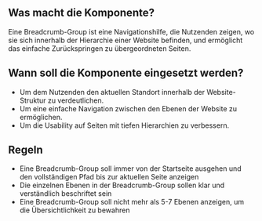 
## Was macht die Komponente?
Eine Breadcrumb-Group ist eine Navigationshilfe, die Nutzenden zeigen, wo sie sich innerhalb der Hierarchie einer Website befinden, und ermöglicht das einfache Zurückspringen zu übergeordneten Seiten.

## Wann soll die Komponente eingesetzt werden?
* Um dem Nutzenden den aktuellen Standort innerhalb der Website-Struktur zu verdeutlichen.
* Um eine einfache Navigation zwischen den Ebenen der Website zu ermöglichen.
* Um die Usability auf Seiten mit tiefen Hierarchien zu verbessern.

## Regeln
* Eine Breadcrumb-Group soll immer von der Startseite ausgehen und den vollständigen Pfad bis zur aktuellen Seite anzeigen
* Die einzelnen Ebenen in der Breadcrumb-Group sollen klar und verständlich beschriftet sein
* Eine Breadcrumb-Group soll nicht mehr als 5-7 Ebenen anzeigen, um die Übersichtlichkeit zu bewahren
